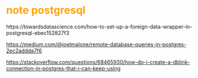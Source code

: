 <h1 style="color:orange">note postgresql</h1>
https://towardsdatascience.com/how-to-set-up-a-foreign-data-wrapper-in-postgresql-ebec152827f3

https://medium.com/@joelmalone/remote-database-queries-in-postgres-2ec2addda7f6

https://stackoverflow.com/questions/68465930/how-do-i-create-a-dblink-connection-in-postgres-that-i-can-keep-using